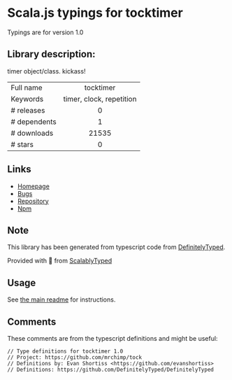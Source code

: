 
# Scala.js typings for tocktimer

Typings are for version 1.0

## Library description:
timer object/class. kickass!

|                    |                 |
| ------------------ | :-------------: |
| Full name          | tocktimer |
| Keywords           | timer, clock, repetition |
| # releases         | 0 |
| # dependents       | 1 |
| # downloads        | 21535 |
| # stars            | 0 |

## Links
- [Homepage](https://github.com/mrchimp/tock#readme)
- [Bugs](https://github.com/mrchimp/tock/issues)
- [Repository](https://github.com/mrchimp/tock)
- [Npm](https://www.npmjs.com/package/tocktimer)
    


## Note
This library has been generated from typescript code from [DefinitelyTyped](https://definitelytyped.org).

Provided with :purple_heart: from [ScalablyTyped](https://github.com/oyvindberg/ScalablyTyped)

## Usage
See [the main readme](../../readme.md) for instructions.

## Comments

These comments are from the typescript definitions and might be useful:
```
// Type definitions for tocktimer 1.0
// Project: https://github.com/mrchimp/tock
// Definitions by: Evan Shortiss <https://github.com/evanshortiss>
// Definitions: https://github.com/DefinitelyTyped/DefinitelyTyped

```

